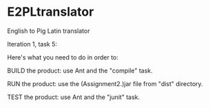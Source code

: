 # E2PLtranslator

English to Pig Latin translator

Iteration 1, task 5:

Here's what you need to do in order to:

BUILD the product: use Ant and the "compile" task.

RUN the product: use the (Assignment2.)jar file from "dist" directory.

TEST the product: use Ant and the "junit" task.